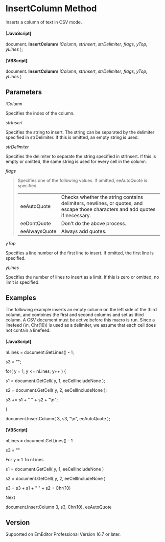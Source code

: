 # InsertColumn Method

Inserts a column of text in CSV mode.

#### \[JavaScript\]

document. **InsertColumn**( _iColumn_, _strInsert_, _strDelimiter_, _flags_, _yTop_, _yLines_ );

#### \[VBScript\]

document. **InsertColumn**( _iColumn_, _strInsert_, _strDelimiter_, _flags_, _yTop_, _yLines_ )

## Parameters

_iColumn_

Specifies the index of the column.

_strInsert_

Specifies the string to insert. The string can be separated by the delimiter specified in strDelimiter. If this is omitted, an empty string is used.

_strDelimiter_

Specifies the delimiter to separate the string specified in strInsert. If this is empty or omitted, the same string is used for every cell in the column.

_flags_

> Specifies one of the following values. If omitted, eeAutoQuote is specified.
>
> |     |     |
> | --- | --- |
> | eeAutoQuote | Checks whether the string contains delimiters, newlines, or quotes, and escape those characters and add quotes if necessary. |
> | eeDontQuote | Don't do the above process. |
> | eeAlwaysQuote | Always add quotes. |

_yTop_

Specifies a line number of the first line to insert. If omitted, the first line is specified.

_yLines_

Specifies the number of lines to insert as a limit. If this is zero or omitted, no limit is specified.

## Examples

The following example inserts an empty column on the left side of the third column, and combines the first and second columns and set as third column. A CSV document must be active before this macro is run. Since a linefeed (\\n, Chr(10)) is used as a delimiter, we assume that each cell does not contain a linefeed.

#### \[JavaScript\]

nLines = document.GetLines() - 1;

s3 = "";

for( y = 1; y <= nLines; y++ ) {

s1 = document.GetCell( y, 1, eeCellIncludeNone );

s2 = document.GetCell( y, 2, eeCellIncludeNone );

s3 += s1 + " " + s2 + "\\n";

}

document.InsertColumn( 3, s3, "\\n", eeAutoQuote );

#### \[VBScript\]

nLines = document.GetLines() - 1

s3 = ""

For y = 1 To nLines

s1 = document.GetCell( y, 1, eeCellIncludeNone )

s2 = document.GetCell( y, 2, eeCellIncludeNone )

s3 = s3 + s1 + " " + s2 + Chr(10)

Next

document.InsertColumn 3, s3, Chr(10), eeAutoQuote

## Version

Supported on EmEditor Professional Version 16.7 or later.